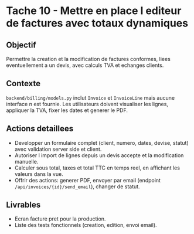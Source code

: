 # Tache 10 - Mettre en place l editeur de factures avec totaux dynamiques

## Objectif
Permettre la creation et la modification de factures conformes, liees eventuellement a un devis, avec calculs TVA et echanges clients.

## Contexte
`backend/billing/models.py` inclut `Invoice` et `InvoiceLine` mais aucune interface n est fournie. Les utilisateurs doivent visualiser les lignes, appliquer la TVA, fixer les dates et generer le PDF.

## Actions detaillees
- Developper un formulaire complet (client, numero, dates, devise, statut) avec validation server side et client.
- Autoriser l import de lignes depuis un devis accepte et la modification manuelle.
- Calculer sous total, taxes et total TTC en temps reel, en affichant les valeurs dans la vue.
- Offrir des actions: generer PDF, envoyer par email (endpoint `/api/invoices/{id}/send_email`), changer de statut.

## Livrables
- Ecran facture pret pour la production.
- Liste des tests fonctionnels (creation, edition, envoi email).
